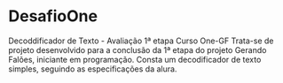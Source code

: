 # DesafioOne
Decoddificador de Texto - Avaliação 1ª etapa Curso One-GF
Trata-se de projeto desenvolvido para a conclusão da 1ª etapa do projeto Gerando Falões, iniciante em programação.
Consta um decodificador de texto simples, seguindo as especificações da alura.
